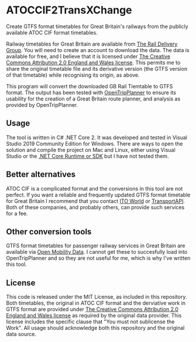# ATOCCIF2TransXChange
Create GTFS format timetables for Great Britain's railways from the publicly available ATOC CIF format timetables.

Railway timetables for Great Britain are available from [The Rail Delivery Group](http://data.atoc.org/). You will need to create an account to download the data.
The data is available for free, and I believe that it is licensed under [The Creative Commons Attribution 2.0 England and Wales license]( https://creativecommons.org/licenses/by/2.0/uk/legalcode). This permits me to share the original timetable file and its derivative version (the GTFS version of that timetable) while recognising its origin, as above.

This program will convert the downloaded GB Rail Tiemtable to GTFS format. The output has been tested with [OpenTripPlanner](https://www.opentripplanner.org/) to ensure its usability for the creation of a Great Britain route planner, and analysis as provided by OpenTripPlanner.

## Usage
The tool is written in C# .NET Core 2. It was developed and tested in Visual Studio 2019 Community Edition for Windows. There are ways to open the solution and compile the project on Mac and Linux, either using Visual Studio or the [.NET Core Runtime or SDK](https://dotnet.microsoft.com/download) but I have not tested them.

## Better alternatives
ATOC CIF is a complicated format and the conversions in this tool are not perfect. If you want a reliable and frequently updated GTFS format timetable for Great Britain I recommend that you contact [ITO World](https://www.itoworld.com/) or [TransportAPI](https://www.transportapi.com/). Both of these companies, and probably others, can provide such services for a fee.

## Other conversion tools
GTFS format timetables for passenger railway services in Great Britain are available via [Open Mobility Data](https://transitfeeds.com/p/association-of-train-operating-companies/284). I cannot get these to succesfully load into OpenTripPlanner and so they are not useful for me, which is why I've written this tool. 

## License
This code is released under the MIT License, as included in this repository.
Both timetables, the original in ATOC CIF format and the derviative work in GTFS format are provided under [The Creative Commons Attribution 2.0 England and Wales license]( https://creativecommons.org/licenses/by/2.0/uk/legalcode) as required by the original data provider. This license includes the specific clause that "You must not sublicense the Work". All usage should acknowledge both this repository and the original data source.
